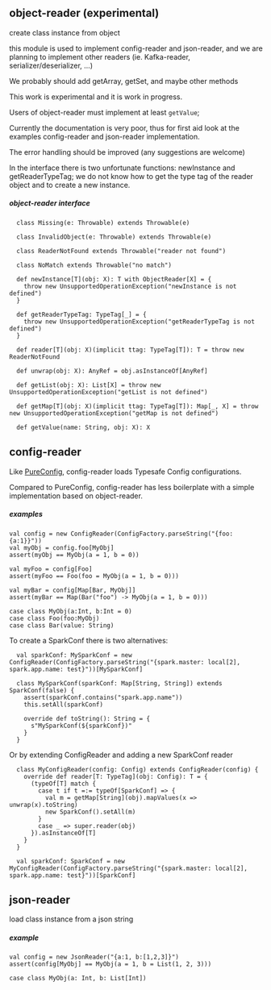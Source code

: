 ## object-reader (experimental)

create class instance from object

this module is used to implement config-reader and json-reader, and we are planning to
implement other readers (ie. Kafka-reader, serializer/deserializer, ...)

We probably should add getArray, getSet, and maybe other methods

This work is experimental and it is work in progress.

Users of object-reader must implement at least `getValue`;

Currently the documentation is very poor, thus for first aid look at the examples config-reader and json-reader
implementation.

The error handling should be improved (any suggestions are welcome)

In the interface there is two unfortunate functions: newInstance and getReaderTypeTag; we do
not know how to get the type tag of the reader object and to create a new instance.

##### object-reader interface

```
  class Missing(e: Throwable) extends Throwable(e)

  class InvalidObject(e: Throwable) extends Throwable(e)

  class ReaderNotFound extends Throwable("reader not found")

  class NoMatch extends Throwable("no match")

  def newInstance[T](obj: X): T with ObjectReader[X] = {
    throw new UnsupportedOperationException("newInstance is not defined")
  }

  def getReaderTypeTag: TypeTag[_] = {
    throw new UnsupportedOperationException("getReaderTypeTag is not defined")
  }

  def reader[T](obj: X)(implicit ttag: TypeTag[T]): T = throw new ReaderNotFound

  def unwrap(obj: X): AnyRef = obj.asInstanceOf[AnyRef]

  def getList(obj: X): List[X] = throw new UnsupportedOperationException("getList is not defined")

  def getMap[T](obj: X)(implicit ttag: TypeTag[T]): Map[_, X] = throw new UnsupportedOperationException("getMap is not defined")

  def getValue(name: String, obj: X): X
```

## config-reader

Like [PureConfig](https://github.com/pureconfig/pureconfig), config-reader loads Typesafe Config configurations.

Compared to PureConfig, config-reader has less boilerplate with a simple implementation based on object-reader.

##### examples

```
val config = new ConfigReader(ConfigFactory.parseString("{foo:{a:1}}"))
val myObj = config.foo[MyObj]
assert(myObj == MyObj(a = 1, b = 0))

val myFoo = config[Foo]
assert(myFoo == Foo(foo = MyObj(a = 1, b = 0)))

val myBar = config[Map[Bar, MyObj]]
assert(myBar == Map(Bar("foo") -> MyObj(a = 1, b = 0)))

case class MyObj(a:Int, b:Int = 0)
case class Foo(foo:MyObj)
case class Bar(value: String)
```

To create a SparkConf there is two alternatives:

```
  val sparkConf: MySparkConf = new ConfigReader(ConfigFactory.parseString("{spark.master: local[2], spark.app.name: test}"))[MySparkConf]

  class MySparkConf(sparkConf: Map[String, String]) extends SparkConf(false) {
    assert(sparkConf.contains("spark.app.name"))
    this.setAll(sparkConf)

    override def toString(): String = {
      s"MySparkConf(${sparkConf})"
    }
  }
```

Or by extending ConfigReader and adding a new SparkConf reader

```
  class MyConfigReader(config: Config) extends ConfigReader(config) {
    override def reader[T: TypeTag](obj: Config): T = {
      (typeOf[T] match {
        case t if t =:= typeOf[SparkConf] => {
          val m = getMap[String](obj).mapValues(x => unwrap(x).toString)
          new SparkConf().setAll(m)
        }
        case _ => super.reader(obj)
      }).asInstanceOf[T]
    }
  }
  
  val sparkConf: SparkConf = new MyConfigReader(ConfigFactory.parseString("{spark.master: local[2], spark.app.name: test}"))[SparkConf]
```

## json-reader

load class instance from a json string

##### example

```
val config = new JsonReader("{a:1, b:[1,2,3]}")
assert(config[MyObj] == MyObj(a = 1, b = List(1, 2, 3)))

case class MyObj(a: Int, b: List[Int])
```


